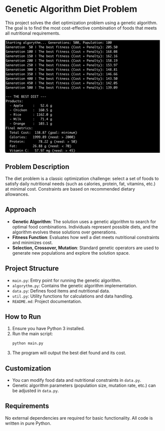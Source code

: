 
# Genetic Algorithm Diet Problem

This project solves the diet optimization problem using a genetic algorithm. The goal is to find the most cost-effective combination of foods that meets all nutritional requirements.

![Diet Problem](image.png)

## Problem Description

The diet problem is a classic optimization challenge: select a set of foods to satisfy daily nutritional needs (such as calories, protein, fat, vitamins, etc.) at minimal cost. Constraints are based on recommended dietary allowances.

## Approach

- **Genetic Algorithm**: The solution uses a genetic algorithm to search for optimal food combinations. Individuals represent possible diets, and the algorithm evolves these solutions over generations.
- **Fitness Function**: Evaluates how well a diet meets nutritional constraints and minimizes cost.
- **Selection, Crossover, Mutation**: Standard genetic operators are used to generate new populations and explore the solution space.

## Project Structure

- `main.py`: Entry point for running the genetic algorithm.
- `algorythm.py`: Contains the genetic algorithm implementation.
- `data.py`: Defines food items and nutritional data.
- `util.py`: Utility functions for calculations and data handling.
- `README.md`: Project documentation.

## How to Run

1. Ensure you have Python 3 installed.
2. Run the main script:
	```bash
	python main.py
	```
3. The program will output the best diet found and its cost.

## Customization

- You can modify food data and nutritional constraints in `data.py`.
- Genetic algorithm parameters (population size, mutation rate, etc.) can be adjusted in `data.py`.

## Requirements

No external dependencies are required for basic functionality. All code is written in pure Python.